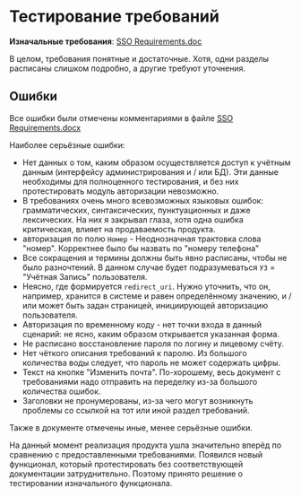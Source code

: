 # Тестирование требований

**Изначальные требования**: [SSO Requirements.doc](./SSO%20Requirements.doc)

В целом, требования понятные и достаточные. Хотя, одни разделы расписаны слишком подробно, а другие требуют уточнения.

## Ошибки
Все ошибки были отмечены комментариями в файле 
[SSO Requirements.docx](./SSO%20Requirements.docx)

Наиболее серьёзные ошибки:
- Нет данных о том, каким образом осуществляется доступ к учётным данным (интерфейсу администрирования и / или БД).
Эти данные необходимы для полноценного тестирования, и без них протестировать модуль авторизации невозможно.
- В требованиях очень много всевозможных языковых ошибок: грамматических, синтаксических, пунктуационных 
и даже лексических. На них я закрывал глаза, хотя одна ошибка критическая, влияет на продаваемость продукта.
- авторизация по полю `Номер` - Неоднозначная трактовка слова "номер". Корректнее было бы назвать по "номеру телефона"
- Все сокращения и термины должны быть явно расписаны, чтобы не было разночтений. 
В данном случае будет подразумеваться `УЗ` = "Учётная Запись" пользователя.
- Неясно, где формируется `redirect_uri`. Нужно уточнить, что он, например, хранится в системе и равен определённому 
значению, и / или может быть задан страницей, инициирующей авторизацию пользователя.
- Авторизация по временному коду - нет точки входа в данный сценарий: не ясно, каким образом открывается указанная форма.
- Не расписано восстановление пароля по логину и лицевому счёту.
- Нет чёткого описания требований к паролю. Из большого количества воды следует, что пароль не может содержать цифры.
- Текст на кнопке "Изменить почта". По-хорошему, весь документ с требованиями надо отправить на переделку 
из-за большого количества ошибок.
- Заголовки не пронумерованы, из-за чего могут возникнуть проблемы со ссылкой на тот или иной раздел требований.

Также в документе отмечены иные, менее серьёзные ошибки.

На данный момент реализация продукта ушла значительно вперёд по сравнению с предоставленными требованиями.
Появился новый функционал, который протестировать без соответствующей документации затруднительно. 
Поэтому принято решение о тестировании изначального функционала. 